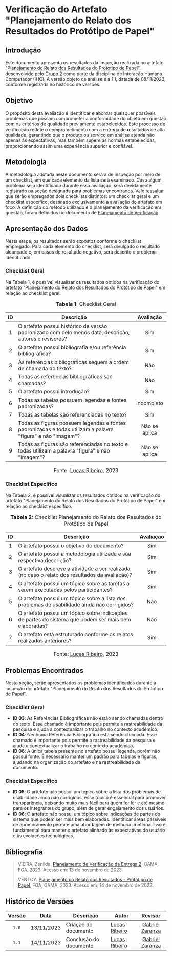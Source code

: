 # Verificação do Artefato "Planejamento do Relato dos Resultados do Protótipo de Papel"

## Introdução

Este documento apresenta os resultados da inspeção realizada no artefato "[Planejamento do Relato dos Resultados do Protótipo de Papel](https://github.com/Interacao-Humano-Computador/2023.2-Ventoy/blob/main/docs/DAD/nivel2/prototipoDePapel/plan_relato.md)", desenvolvido pelo [Grupo 2](https://github.com/Interacao-Humano-Computador/2023.2-Ventoy/tree/main) como parte da disciplina de Interação Humano-Computador (IHC). A versão objeto de análise é a 1.1, datada de 08/11/2023, conforme registrada no histórico de versões.

## Objetivo

O propósito desta avaliação é identificar e abordar quaisquer possíveis problemas que possam comprometer a conformidade do objeto em questão com os critérios de qualidade previamente estabelecidos. Este processo de verificação reflete o comprometimento com a entrega de resultados de alta qualidade, garantindo que o produto ou serviço em análise atenda não apenas às expectativas, mas também supere as normas estabelecidas, proporcionando assim uma experiência superior e confiável.

## Metodologia

A metodologia adotada neste documento será a de inspeção por meio de um checklist, em que cada elemento da lista será examinado. Caso algum problema seja identificado durante essa avaliação, será devidamente registrado na seção designada para problemas encontrados. Vale ressaltar que serão empregados dois checklists distintos: um checklist geral e um checklist específico, destinado exclusivamente à avaliação do artefato em foco. A definição do método utilizado e o planejamento da verificação em questão, foram definidos no documento de [Planejamento de Verificação](https://github.com/Interacao-Humano-Computador/2023.2-NotaLegal/blob/main/docs/verificacao/Grupo%202/Entrega%205/planejamento-verificacao.md).

## Apresentação dos Dados

Nesta etapa, os resultados serão expostos conforme o checklist empregado. Para cada elemento do checklist, será divulgado o resultado alcançado e, em casos de resultado negativo, será descrito o problema identificado.

### Checklist Geral

Na Tabela 1, é possível visualizar os resultados obtidos na verificação do artefato "Planejamento do Relato dos Resultados do Protótipo de Papel" em relação ao checklist geral.

<div align="center">
<font size="3"><p style="text-align: center"><b>Tabela 1:</b> Checklist Geral</p></font>

<table>
  <thead>
    <tr>
      <th align="center">ID</th>
      <th align="center">Descrição</th>
      <th align="center">Avaliação</th>
    </tr>
  </thead>
  <tbody>
    <tr>
      <td align="center">1</td>
      <td>O artefato possui histórico de versão padronizado com pelo menos data, descrição, autores e revisores?</td>
      <td align="center">Sim</td>
    </tr>
    <tr>
      <td align="center">2</td>
      <td>O artefato possui bibliografia e/ou referência bibliográfica?</td>
      <td align="center">Sim</td>
    </tr>
    <tr>
      <td align="center">3</td>
      <td>As referências bibliográficas seguem a ordem de chamada do texto?</td>
      <td align="center">Não</td>
    </tr>
    <tr>
      <td align="center">4</td>
      <td>Todas as referências bibliográficas são chamadas?</td>
      <td align="center">Não</td>
    </tr>
    <tr>
      <td align="center">5</td>
      <td>O artefato possui introdução?</td>
      <td align="center">Sim</td>
    </tr>
    <tr>
      <td align="center">6</td>
      <td>Todas as tabelas possuem legendas e fontes padronizadas?</td>
      <td align="center">Incompleto</td>
    </tr>
    <tr>
      <td align="center">7</td>
      <td>Todas as tabelas são referenciadas no texto?</td>
      <td align="center">Sim</td>
    </tr>
    <tr>
      <td align="center">8</td>
      <td>Todas as figuras possuem legendas e fontes padronizadas e todas utilizam a palavra "figura" e não "imagem"?</td>
      <td align="center">Não se aplica</td>
    </tr>
    <tr>
      <td align="center">9</td>
      <td>Todas as figuras são referenciadas no texto e todas utilizam a palavra "figura" e não "imagem"?</td>
      <td align="center">Não se aplica</td>
    </tr>
  </tbody>
</table>

<font size="3"><p style="text-align: center">Fonte: <a href="https://github.com/lucassouzs">Lucas Ribeiro</a>, 2023</p></font>
</div>

### Checklist Específico

Na Tabela 2, é possível visualizar os resultados obtidos na verificação do artefato "Planejamento do Relato dos Resultados do Protótipo de Papel" em relação ao checklist específico.

<div align="center">
<font size="3"><p style="text-align: center"><b>Tabela 2:</b> Checklist Planejamento do Relato dos Resultados do Protótipo de Papel</p></font>

<table>
  <thead>
    <tr>
      <th align="center">ID</th>
      <th align="center">Descrição</th>
      <th align="center">Avaliação</th>
    </tr>
  </thead>
  <tbody>
    <tr>
      <td align="center">1</td>
      <td>O artefato possui o objetivo do documento?</td>
      <td align="center">Sim</td>
    </tr>
    <tr>
      <td align="center">2</td>
      <td>O artefato possui a metodologia utilizada e sua respectiva descrição?</td>
      <td align="center">Sim</td>
    </tr>
    <tr>
      <td align="center">3</td>
      <td>O artefato descreve a atividade a ser realizada (no caso o relato dos resultados da avaliação)?</td>
      <td align="center">Sim</td>
    </tr>
    <tr>
      <td align="center">4</td>
      <td>O artefato possui um tópico sobre as tarefas a serem executadas pelos participantes?</td>
      <td align="center">Sim</td>
    </tr>
    <tr>
      <td align="center">5</td>
      <td>O artefato possui um tópico sobre a lista dos problemas de usabilidade ainda não corrigidos?</td>
      <td align="center">Não</td>
    </tr>
    <tr>
      <td align="center">6</td>
      <td>O artefato possui um tópico sobre indicações de partes do sistema que podem ser mais bem elaboradas?</td>
      <td align="center">Não</td>
    </tr>
    <tr>
      <td align="center">7</td>
      <td>O artefato está estruturado conforme os relatos realizados anteriores?</td>
      <td align="center">Sim</td>
    </tr>
  </tbody>
</table>


<font size="3"><p style="text-align: center">Fonte: <a href="https://github.com/lucassouzs">Lucas Ribeiro</a>, 2023</p></font>
</div>

## Problemas Encontrados

Nesta seção, serão apresentados os problemas identificados durante a inspeção do artefato "Planejamento do Relato dos Resultados do Protótipo de Papel".

### Checklist Geral

- **ID 03**: As Referências Bibliográficas não estão sendo chamadas dentro do texto. Esse chamado é importante pois permite a rastreabilidade da pesquisa e ajuda a contextualizar o trabalho no contexto acadêmico.
- **ID 04**: Nenhuma Referência Bibliográfica está sendo chamada. Esse chamado é importante pois permite a rastreabilidade da pesquisa e ajuda a contextualizar o trabalho no contexto acadêmico.
- **ID 06**: A única tabela presente no artefato possui legenda, porém não possui fonte. É necessário manter um padrão para tabelas e figuras, ajudando na organização do artefato e na rastreabilidade da documento.

### Checklist Específico
 
- **ID 05**: O artefato não possui um tópico sobre a lista dos problemas de usabilidade ainda não corrigidos, esse tópico é essencial para promover transparência, deixando muito mais fácil para quem for ler e até mesmo para os integrantes do grupo, além de gerar engajamento dos usuários.
- **ID 06**: O artefato não possui um tópico sobre indicações de partes do sistema que podem ser mais bem elaboradas. Identificar áreas passíveis de aprimoramento permite uma abordagem de melhoria contínua. Isso é fundamental para manter o artefato alinhado às expectativas do usuário e às evoluções tecnológicas.

## Bibliografia
>
> VIEIRA, Zenilda. [Planejamento de Verificação da Entrega 2](https://github.com/Interacao-Humano-Computador/2023.2-NotaLegal/blob/main/docs/verificacao/Grupo%202/Entrega%205/planejamento-verificacao.md), GAMA, FGA, 2023. Acesso em: 13 de novembro de 2023.
>
> VENTOY. [Planejamento do Relato dos Resultados - Protótipo de Papel](https://github.com/Interacao-Humano-Computador/2023.2-Ventoy/blob/main/docs/DAD/nivel2/prototipoDePapel/plan_relato.md), FGA, GAMA, 2023. Acesso em: 14 de novembro de 2023.

## Histórico de Versões

| Versão | Data   | Descrição     | Autor     |  Revisor        |
| :----: | ------ | ------------- | --------- | :-------------: |
| `1.0`  | 13/11/2023 | Criação do documento  | [Lucas Ribeiro](https://github.com/lucassouzs)| [Gabriel Zaranza](https://github.com/GZaranza) |
| `1.1`  | 14/11/2023 | Conclusão do documento  | [Lucas Ribeiro](https://github.com/lucassouzs)| [Gabriel Zaranza](https://github.com/GZaranza) |